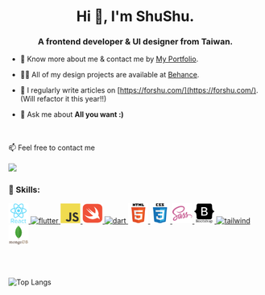 <h1 align="center">Hi 👋, I'm ShuShu.</h1>
<h3 align="center">A frontend developer & UI designer from Taiwan.</h3>

- 📄 Know more about me & contact me by [My Portfolio](https://shuyuanchuang.com/).

- 👨‍💻 All of my design projects are available at [Behance](https://www.behance.net/annie55063bf69).

- 📝 I regularly write articles on [https://forshu.com/](https://forshu.com/). (Will refactor it this year!!)

- 💬 Ask me about **All you want :)**

<br></br>
📫 Feel free to contact me
  <br></br>
  <a href="mailto:shuyuan010829@gmail.com">
      <img src="https://img.shields.io/badge/-mail-red?style=for-the-badge&logo=gmail&logoColor=white"/>
  </a>

<h3>🔧 Skills:</h3>
  <p> 
    <a href="https://reactjs.org/" target="_blank"> 
      <img src="https://raw.githubusercontent.com/devicons/devicon/master/icons/react/react-original-wordmark.svg" alt="react" width="40" height="40"/>         </a> 
   <a href="https://flutter.dev" target="_blank" rel="noreferrer"> <img src="https://www.vectorlogo.zone/logos/flutterio/flutterio-icon.svg" alt="flutter" width="40" height="40"/>
    </a> 
    <a href="https://developer.mozilla.org/en-US/docs/Web/JavaScript" target="_blank" rel="noreferrer"> <img src="https://raw.githubusercontent.com/devicons/devicon/master/icons/javascript/javascript-original.svg" alt="javascript" width="40" height="40"/> 
    </a>
    <a href="https://developer.apple.com/swift/" target="_blank" rel="noreferrer"> <img src="https://raw.githubusercontent.com/devicons/devicon/master/icons/swift/swift-original.svg" alt="swift" width="40" height="40"/> 
    </a>
    <a href="https://dart.dev" target="_blank" rel="noreferrer"> <img src="https://www.vectorlogo.zone/logos/dartlang/dartlang-icon.svg" alt="dart" width="40" height="40"/> 
    </a>
    <a href="https://www.w3.org/html/" target="_blank"> 
      <img src="https://raw.githubusercontent.com/devicons/devicon/master/icons/html5/html5-original-wordmark.svg" alt="html5" width="40" height="40"/>         </a>
    <a href="https://www.w3schools.com/css/" target="_blank"> 
      <img src="https://raw.githubusercontent.com/devicons/devicon/master/icons/css3/css3-original-wordmark.svg" alt="css3" width="40" height="40"/>
    </a>
    <a href="https://sass-lang.com" target="_blank"> 
      <img src="https://raw.githubusercontent.com/devicons/devicon/master/icons/sass/sass-original.svg" alt="sass" width="40" height="40"/> 
    </a>
    <a href="https://getbootstrap.com" target="_blank"> 
      <img src="https://raw.githubusercontent.com/devicons/devicon/master/icons/bootstrap/bootstrap-plain-wordmark.svg" alt="bootstrap" width="40" height="40"/> 
    </a>
    <a href="https://tailwindcss.com/" target="_blank" rel="noreferrer"> <img src="https://www.vectorlogo.zone/logos/tailwindcss/tailwindcss-icon.svg" alt="tailwind" width="40" height="40"/> 
    </a>
    <a href="https://www.mongodb.com/" target="_blank"> 
      <img src="https://raw.githubusercontent.com/devicons/devicon/master/icons/mongodb/mongodb-original-wordmark.svg" alt="mongodb" width="40" height="40"/> 
    </a> 
 
  </p>

<br></br>

![Top Langs](https://github-readme-stats.vercel.app/api/top-langs/?username=SHUSHU010829&theme=light&layout=compact)

<!-- ![Shuyuan's GitHub stats](https://github-readme-stats.vercel.app/api?username=SHUSHU010829&count_private=true&show_icons=true&theme=light) -->
<br />

<!-- <div > 
  <h4>Visitor count</h4>
  <img src="https://profile-counter.glitch.me/FOR-Shu/count.svg" />
</div> -->
  
